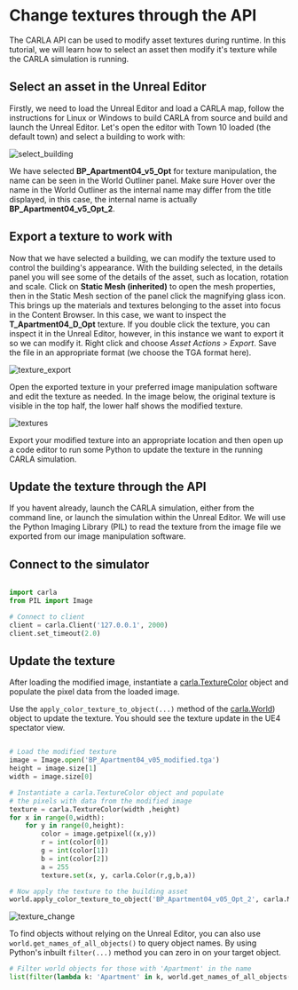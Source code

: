 # Change textures through the API

The CARLA API can be used to modify asset textures during runtime. In this tutorial, we will learn how to select an asset then modify it's texture while the CARLA simulation is running. 

## Select an asset in the Unreal Editor

Firstly, we need to load the Unreal Editor and load a CARLA map, follow the instructions for Linux or Windows to build CARLA from source and build and launch the Unreal Editor. Let's open the editor with Town 10 loaded (the default town) and select a building to work with:

![select_building](../img/tuto_G_texture_streaming/building_selected.png)

We have selected __BP_Apartment04_v5_Opt__ for texture manipulation, the name can be seen in the World Outliner panel. Make sure Hover over the name in the World Outliner as the internal name may differ from the title displayed, in this case, the internal name is actually __BP_Apartment04_v5_Opt_2__.

## Export a texture to work with

Now that we have selected a building, we can modify the texture used to control the building's appearance. With the building selected, in the details panel you will see some of the details of the asset, such as location, rotation and scale. Click on __Static Mesh (inherited)__ to open the mesh properties, then in the Static Mesh section of the panel click the magnifying glass icon. This brings up the materials and textures belonging to the asset into focus in the Content Browser. In this case, we want to inspect the __T_Apartment04_D_Opt__ texture. If you double click the texture, you can inspect it in the Unreal Editor, however, in this instance we want to export it so we can modify it. Right click and choose *Asset Actions > Export*. Save the file in an appropriate format (we choose the TGA format here).

![texture_export](../img/tuto_G_texture_streaming/texture_export.png)

Open the exported texture in your preferred image manipulation software and edit the texture as needed. In the image below, the original texture is visible in the top half, the lower half shows the modified texture.

![textures](../img/tuto_G_texture_streaming/textures.png)

Export your modified texture into an appropriate location and then open up a code editor to run some Python to update the texture in the running CARLA simulation.

## Update the texture through the API

If you havent already, launch the CARLA simulation, either from the command line, or launch the simulation within the Unreal Editor. We will use the Python Imaging Library (PIL) to read the texture from the image file we exported from our image manipulation software.

## Connect to the simulator

```py

import carla
from PIL import Image

# Connect to client
client = carla.Client('127.0.0.1', 2000)
client.set_timeout(2.0)

```

## Update the texture

After loading the modified image, instantiate a [carla.TextureColor](python_api.md#carla.TextureColor) object and populate the pixel data from the loaded image.

Use the `apply_color_texture_to_object(...)` method of the [carla.World](python_api.md#carla.World)) object to update the texture. You should see the texture update in the UE4 spectator view. 


```py

# Load the modified texture
image = Image.open('BP_Apartment04_v05_modified.tga')
height = image.size[1]
width = image.size[0]

# Instantiate a carla.TextureColor object and populate
# the pixels with data from the modified image
texture = carla.TextureColor(width ,height)
for x in range(0,width):
    for y in range(0,height):
        color = image.getpixel((x,y))
        r = int(color[0])
        g = int(color[1])
        b = int(color[2])
        a = 255
        texture.set(x, y, carla.Color(r,g,b,a))

# Now apply the texture to the building asset
world.apply_color_texture_to_object('BP_Apartment04_v05_Opt_2', carla.MaterialParameter.Diffuse, texture)

```

![texture_change](../img/tuto_G_texture_streaming/texture_change.gif)


To find objects without relying on the Unreal Editor, you can also use `world.get_names_of_all_objects()` to query object names. By using Python's inbuilt `filter(...)` method you can zero in on your target object.

```py
# Filter world objects for those with 'Apartment' in the name
list(filter(lambda k: 'Apartment' in k, world.get_names_of_all_objects()))
```